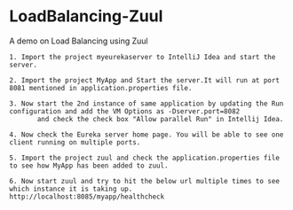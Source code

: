 # LoadBalancing-Zuul
A demo on Load Balancing using Zuul

	1. Import the project myeurekaserver to IntelliJ Idea and start the server. 
  
	2. Import the project MyApp and Start the server.It will run at port 8081 mentioned in application.properties file.
  
	3. Now start the 2nd instance of same application by updating the Run configuration and add the VM Options as -Dserver.port=8082
     	   and check the check box "Allow parallel Run" in Intellij Idea.
     
	4. Now check the Eureka server home page. You will be able to see one client running on multiple ports.
  
	5. Import the project zuul and check the application.properties file to see how MyApp has been added to zuul.
  
	6. Now start zuul and try to hit the below url multiple times to see which instance it is taking up.
	http://localhost:8085/myapp/healthcheck

